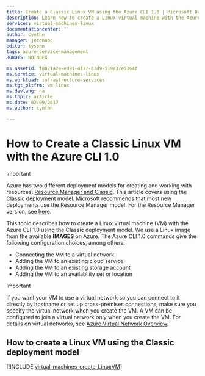 ```yaml
---
title: Create a Classic Linux VM using the Azure CLI 1.0 | Microsoft Docs
description: Learn how to create a Linux virtual machine with the Azure CLI 1.0 using the Classic deployment model
services: virtual-machines-linux
documentationcenter: ''
author: cynthn
manager: jeconnoc
editor: tysonn
tags: azure-service-management
ROBOTS: NOINDEX

ms.assetid: f8071a2e-ed91-4f77-87d9-519a37e5364f
ms.service: virtual-machines-linux
ms.workload: infrastructure-services
ms.tgt_pltfrm: vm-linux
ms.devlang: na
ms.topic: article
ms.date: 02/09/2017
ms.author: cynthn

---
```

# How to Create a Classic Linux VM with the Azure CLI 1.0
> [!IMPORTANT] 
> Azure has two different deployment models for creating and working with resources: [Resource Manager and Classic](../../../resource-manager-deployment-model.md). This article covers using the Classic deployment model. Microsoft recommends that most new deployments use the Resource Manager model. For the Resource Manager version, see [here](../create-cli-complete.md?toc=%2fazure%2fvirtual-machines%2flinux%2ftoc.json).

This topic describes how to create a Linux virtual machine (VM) with the Azure CLI 1.0 using the Classic deployment model. We use a Linux image from the available **IMAGES** on Azure. The Azure CLI 1.0 commands give the following configuration choices, among others:

* Connecting the VM to a virtual network
* Adding the VM to an existing cloud service
* Adding the VM to an existing storage account
* Adding the VM to an availability set or location

> [!IMPORTANT]
> If you want your VM to use a virtual network so you can connect to it directly by hostname or set up cross-premises connections, make sure you specify the virtual network when you create the VM. A VM can be configured to join a virtual network only when you create the VM. For details on virtual networks, see [Azure Virtual Network Overview](http://go.microsoft.com/fwlink/p/?LinkID=294063).
> 
> 

## How to create a Linux VM using the Classic deployment model
[!INCLUDE [virtual-machines-create-LinuxVM](../../../../includes/virtual-machines-create-linuxvm.md)]

